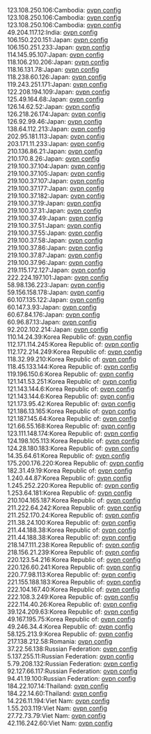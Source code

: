 123.108.250.106:Cambodia: [ovpn config](vpn/123_108_250_106.ovpn)  
123.108.250.106:Cambodia: [ovpn config](vpn/123_108_250_106.ovpn)  
123.108.250.106:Cambodia: [ovpn config](vpn/123_108_250_106.ovpn)  
49.204.117.12:India: [ovpn config](vpn/49_204_117_12.ovpn)  
106.150.220.151:Japan: [ovpn config](vpn/106_150_220_151.ovpn)  
106.150.251.233:Japan: [ovpn config](vpn/106_150_251_233.ovpn)  
114.145.95.107:Japan: [ovpn config](vpn/114_145_95_107.ovpn)  
118.106.210.206:Japan: [ovpn config](vpn/118_106_210_206.ovpn)  
118.16.131.78:Japan: [ovpn config](vpn/118_16_131_78.ovpn)  
118.238.60.126:Japan: [ovpn config](vpn/118_238_60_126.ovpn)  
119.243.251.171:Japan: [ovpn config](vpn/119_243_251_171.ovpn)  
122.208.194.109:Japan: [ovpn config](vpn/122_208_194_109.ovpn)  
125.49.164.68:Japan: [ovpn config](vpn/125_49_164_68.ovpn)  
126.14.62.52:Japan: [ovpn config](vpn/126_14_62_52.ovpn)  
126.218.26.174:Japan: [ovpn config](vpn/126_218_26_174.ovpn)  
126.92.99.46:Japan: [ovpn config](vpn/126_92_99_46.ovpn)  
138.64.112.213:Japan: [ovpn config](vpn/138_64_112_213.ovpn)  
202.95.181.113:Japan: [ovpn config](vpn/202_95_181_113.ovpn)  
203.171.11.233:Japan: [ovpn config](vpn/203_171_11_233.ovpn)  
210.136.86.21:Japan: [ovpn config](vpn/210_136_86_21.ovpn)  
210.170.8.26:Japan: [ovpn config](vpn/210_170_8_26.ovpn)  
219.100.37.104:Japan: [ovpn config](vpn/219_100_37_104.ovpn)  
219.100.37.105:Japan: [ovpn config](vpn/219_100_37_105.ovpn)  
219.100.37.107:Japan: [ovpn config](vpn/219_100_37_107.ovpn)  
219.100.37.177:Japan: [ovpn config](vpn/219_100_37_177.ovpn)  
219.100.37.182:Japan: [ovpn config](vpn/219_100_37_182.ovpn)  
219.100.37.19:Japan: [ovpn config](vpn/219_100_37_19.ovpn)  
219.100.37.31:Japan: [ovpn config](vpn/219_100_37_31.ovpn)  
219.100.37.49:Japan: [ovpn config](vpn/219_100_37_49.ovpn)  
219.100.37.51:Japan: [ovpn config](vpn/219_100_37_51.ovpn)  
219.100.37.55:Japan: [ovpn config](vpn/219_100_37_55.ovpn)  
219.100.37.58:Japan: [ovpn config](vpn/219_100_37_58.ovpn)  
219.100.37.86:Japan: [ovpn config](vpn/219_100_37_86.ovpn)  
219.100.37.87:Japan: [ovpn config](vpn/219_100_37_87.ovpn)  
219.100.37.96:Japan: [ovpn config](vpn/219_100_37_96.ovpn)  
219.115.172.127:Japan: [ovpn config](vpn/219_115_172_127.ovpn)  
222.224.197.101:Japan: [ovpn config](vpn/222_224_197_101.ovpn)  
58.98.136.223:Japan: [ovpn config](vpn/58_98_136_223.ovpn)  
59.156.158.178:Japan: [ovpn config](vpn/59_156_158_178.ovpn)  
60.107.135.122:Japan: [ovpn config](vpn/60_107_135_122.ovpn)  
60.147.3.93:Japan: [ovpn config](vpn/60_147_3_93.ovpn)  
60.67.84.176:Japan: [ovpn config](vpn/60_67_84_176.ovpn)  
60.96.87.13:Japan: [ovpn config](vpn/60_96_87_13.ovpn)  
92.202.102.214:Japan: [ovpn config](vpn/92_202_102_214.ovpn)  
110.14.24.39:Korea Republic of: [ovpn config](vpn/110_14_24_39.ovpn)  
112.171.114.245:Korea Republic of: [ovpn config](vpn/112_171_114_245.ovpn)  
112.172.214.249:Korea Republic of: [ovpn config](vpn/112_172_214_249.ovpn)  
118.32.99.210:Korea Republic of: [ovpn config](vpn/118_32_99_210.ovpn)  
118.45.133.144:Korea Republic of: [ovpn config](vpn/118_45_133_144.ovpn)  
119.196.150.6:Korea Republic of: [ovpn config](vpn/119_196_150_6.ovpn)  
121.141.53.251:Korea Republic of: [ovpn config](vpn/121_141_53_251.ovpn)  
121.143.144.6:Korea Republic of: [ovpn config](vpn/121_143_144_6.ovpn)  
121.143.144.6:Korea Republic of: [ovpn config](vpn/121_143_144_6.ovpn)  
121.173.95.42:Korea Republic of: [ovpn config](vpn/121_173_95_42.ovpn)  
121.186.13.165:Korea Republic of: [ovpn config](vpn/121_186_13_165.ovpn)  
121.187.145.64:Korea Republic of: [ovpn config](vpn/121_187_145_64.ovpn)  
121.66.55.168:Korea Republic of: [ovpn config](vpn/121_66_55_168.ovpn)  
123.111.148.174:Korea Republic of: [ovpn config](vpn/123_111_148_174.ovpn)  
124.198.105.113:Korea Republic of: [ovpn config](vpn/124_198_105_113.ovpn)  
124.28.180.183:Korea Republic of: [ovpn config](vpn/124_28_180_183.ovpn)  
14.35.64.61:Korea Republic of: [ovpn config](vpn/14_35_64_61.ovpn)  
175.200.176.220:Korea Republic of: [ovpn config](vpn/175_200_176_220.ovpn)  
182.31.49.19:Korea Republic of: [ovpn config](vpn/182_31_49_19.ovpn)  
1.240.44.87:Korea Republic of: [ovpn config](vpn/1_240_44_87.ovpn)  
1.245.252.220:Korea Republic of: [ovpn config](vpn/1_245_252_220.ovpn)  
1.253.64.181:Korea Republic of: [ovpn config](vpn/1_253_64_181.ovpn)  
210.104.165.187:Korea Republic of: [ovpn config](vpn/210_104_165_187.ovpn)  
211.222.64.242:Korea Republic of: [ovpn config](vpn/211_222_64_242.ovpn)  
211.252.170.24:Korea Republic of: [ovpn config](vpn/211_252_170_24.ovpn)  
211.38.24.100:Korea Republic of: [ovpn config](vpn/211_38_24_100.ovpn)  
211.44.188.38:Korea Republic of: [ovpn config](vpn/211_44_188_38.ovpn)  
211.44.188.38:Korea Republic of: [ovpn config](vpn/211_44_188_38.ovpn)  
218.147.111.238:Korea Republic of: [ovpn config](vpn/218_147_111_238.ovpn)  
218.156.21.239:Korea Republic of: [ovpn config](vpn/218_156_21_239.ovpn)  
220.123.54.216:Korea Republic of: [ovpn config](vpn/220_123_54_216.ovpn)  
220.126.60.241:Korea Republic of: [ovpn config](vpn/220_126_60_241.ovpn)  
220.77.98.113:Korea Republic of: [ovpn config](vpn/220_77_98_113.ovpn)  
221.155.188.183:Korea Republic of: [ovpn config](vpn/221_155_188_183.ovpn)  
222.104.167.40:Korea Republic of: [ovpn config](vpn/222_104_167_40.ovpn)  
222.108.3.249:Korea Republic of: [ovpn config](vpn/222_108_3_249.ovpn)  
222.114.40.26:Korea Republic of: [ovpn config](vpn/222_114_40_26.ovpn)  
39.124.209.63:Korea Republic of: [ovpn config](vpn/39_124_209_63.ovpn)  
49.167.195.75:Korea Republic of: [ovpn config](vpn/49_167_195_75.ovpn)  
49.246.34.4:Korea Republic of: [ovpn config](vpn/49_246_34_4.ovpn)  
58.125.213.9:Korea Republic of: [ovpn config](vpn/58_125_213_9.ovpn)  
217.138.212.58:Romania: [ovpn config](vpn/217_138_212_58.ovpn)  
37.22.56.138:Russian Federation: [ovpn config](vpn/37_22_56_138.ovpn)  
5.137.255.11:Russian Federation: [ovpn config](vpn/5_137_255_11.ovpn)  
5.79.208.132:Russian Federation: [ovpn config](vpn/5_79_208_132.ovpn)  
92.127.66.117:Russian Federation: [ovpn config](vpn/92_127_66_117.ovpn)  
94.41.19.100:Russian Federation: [ovpn config](vpn/94_41_19_100.ovpn)  
184.22.107.14:Thailand: [ovpn config](vpn/184_22_107_14.ovpn)  
184.22.14.60:Thailand: [ovpn config](vpn/184_22_14_60.ovpn)  
14.226.11.194:Viet Nam: [ovpn config](vpn/14_226_11_194.ovpn)  
1.55.203.119:Viet Nam: [ovpn config](vpn/1_55_203_119.ovpn)  
27.72.73.79:Viet Nam: [ovpn config](vpn/27_72_73_79.ovpn)  
42.116.242.60:Viet Nam: [ovpn config](vpn/42_116_242_60.ovpn)  

